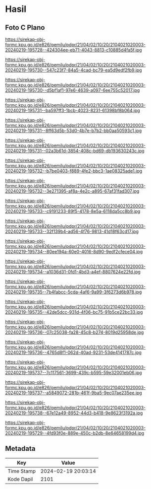 # Hasil

## Foto C Plano

https://sirekap-obj-formc.kpu.go.id/e826/pemilu/pdpr/21/04/02/10/20/2104021020003-20240219-195728--424304ee-eb71-4043-8813-c10885d4fa5f.jpg

https://sirekap-obj-formc.kpu.go.id/e826/pemilu/pdpr/21/04/02/10/20/2104021020003-20240219-195730--547c23f7-84a5-4cad-bc79-ea5d9edf2fb9.jpg

https://sirekap-obj-formc.kpu.go.id/e826/pemilu/pdpr/21/04/02/10/20/2104021020003-20240219-195730--d5bf1af1-97e6-4639-a097-6ee755c52017.jpg

https://sirekap-obj-formc.kpu.go.id/e826/pemilu/pdpr/21/04/02/10/20/2104021020003-20240219-195731--ba597ff3-1bcb-4023-8231-61398bf8b064.jpg

https://sirekap-obj-formc.kpu.go.id/e826/pemilu/pdpr/21/04/02/10/20/2104021020003-20240219-195731--8ff63d5b-53d0-4b7e-b7b2-bb0aa50593c1.jpg

https://sirekap-obj-formc.kpu.go.id/e826/pemilu/pdpr/21/04/02/10/20/2104021020003-20240219-195731--02a3b61d-3854-408c-bd69-db193630243c.jpg

https://sirekap-obj-formc.kpu.go.id/e826/pemilu/pdpr/21/04/02/10/20/2104021020003-20240219-195732--b7be0403-f889-4fe2-bbc3-1ae08325ade1.jpg

https://sirekap-obj-formc.kpu.go.id/e826/pemilu/pdpr/21/04/02/10/20/2104021020003-20240219-195732--3e271395-af8a-4e2c-a895-67af31fad307.jpg

https://sirekap-obj-formc.kpu.go.id/e826/pemilu/pdpr/21/04/02/10/20/2104021020003-20240219-195733--c9191233-89f5-4178-8e5a-6118da5cc8b9.jpg

https://sirekap-obj-formc.kpu.go.id/e826/pemilu/pdpr/21/04/02/10/20/2104021020003-20240219-195733--32f139b4-ad56-4f76-9813-41d18f63cd17.jpg

https://sirekap-obj-formc.kpu.go.id/e826/pemilu/pdpr/21/04/02/10/20/2104021020003-20240219-195734--80ee194a-60e0-4016-8d90-9edf2cfece04.jpg

https://sirekap-obj-formc.kpu.go.id/e826/pemilu/pdpr/21/04/02/10/20/2104021020003-20240219-195734--a1036d31-0fd1-4bd3-a4ef-8807624e22fd.jpg

https://sirekap-obj-formc.kpu.go.id/e826/pemilu/pdpr/21/04/02/10/20/2104021020003-20240219-195735--7b4fabcc-5cda-4af6-9a99-3f6273d6b978.jpg

https://sirekap-obj-formc.kpu.go.id/e826/pemilu/pdpr/21/04/02/10/20/2104021020003-20240219-195735--42de5dcc-931d-4f06-bc75-91b5ce22bc33.jpg

https://sirekap-obj-formc.kpu.go.id/e826/pemilu/pdpr/21/04/02/10/20/2104021020003-20240219-195736--07c25038-fa28-45c8-b274-8019d25958de.jpg

https://sirekap-obj-formc.kpu.go.id/e826/pemilu/pdpr/21/04/02/10/20/2104021020003-20240219-195736--4765d8f1-062d-40ad-9231-53de4141787c.jpg

https://sirekap-obj-formc.kpu.go.id/e826/pemilu/pdpr/21/04/02/10/20/2104021020003-20240219-195737--7c117561-3699-439c-b595-59e32001eb06.jpg

https://sirekap-obj-formc.kpu.go.id/e826/pemilu/pdpr/21/04/02/10/20/2104021020003-20240219-195737--a5849072-281b-461f-9ba5-9ec07ae235ee.jpg

https://sirekap-obj-formc.kpu.go.id/e826/pemilu/pdpr/21/04/02/10/20/2104021020003-20240219-195738--67e12a49-8952-44d3-b418-9e8623f3192a.jpg

https://sirekap-obj-formc.kpu.go.id/e826/pemilu/pdpr/21/04/02/10/20/2104021020003-20240219-195729--4fd93f0e-889e-450c-b2db-8e64658199d4.jpg


## Metadata

| Key        | Value               |
| ---------- | ------------------- |
| Time Stamp | 2024-02-19 20:03:14 |
| Kode Dapil | 2101                |



